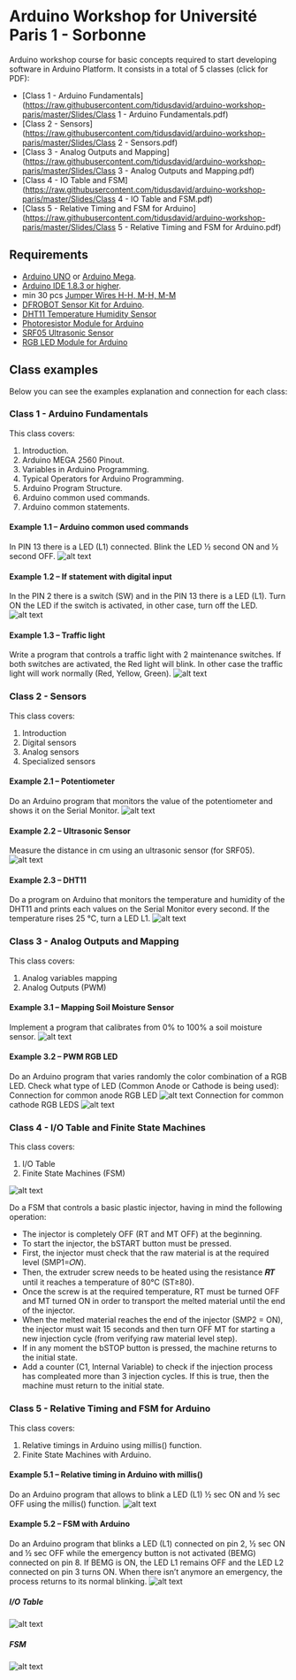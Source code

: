 # Arduino Workshop for Université Paris 1 -  Sorbonne
Arduino workshop course for basic concepts required to start developing software in Arduino Platform. It consists in a total of 5 classes (click for PDF):

* [Class 1 - Arduino Fundamentals](https://raw.githubusercontent.com/tidusdavid/arduino-workshop-paris/master/Slides/Class 1 - Arduino Fundamentals.pdf)
* [Class 2 - Sensors](https://raw.githubusercontent.com/tidusdavid/arduino-workshop-paris/master/Slides/Class 2 - Sensors.pdf)
* [Class 3 - Analog Outputs and Mapping](https://raw.githubusercontent.com/tidusdavid/arduino-workshop-paris/master/Slides/Class 3 - Analog Outputs and Mapping.pdf)
* [Class 4 - IO Table and FSM](https://raw.githubusercontent.com/tidusdavid/arduino-workshop-paris/master/Slides/Class 4 - IO Table and FSM.pdf)
* [Class 5 - Relative Timing and FSM for Arduino](https://raw.githubusercontent.com/tidusdavid/arduino-workshop-paris/master/Slides/Class 5 - Relative Timing and FSM for Arduino.pdf)

## Requirements
* [Arduino UNO](http://www.arduino.org/products/boards/arduino-uno) or [Arduino Mega](https://www.arduino.cc/en/Main/arduinoBoardMega).
* [Arduino IDE 1.8.3 or higher](https://www.arduino.cc/en/Main/Software).
* min 30 pcs [Jumper Wires H-H, M-H, M-M](https://www.amazon.com/Elegoo-120pcs-Multicolored-Breadboard-arduino/dp/B01EV70C78/ref=pd_bxgy_147_img_3?_encoding=UTF8&pd_rd_i=B01EV70C78&pd_rd_r=8R86GV0FSJYYR6FNNXK2&pd_rd_w=nM5v2&pd_rd_wg=mHeIO&psc=1&refRID=8R86GV0FSJYYR6FNNXK2)
* [DFROBOT Sensor Kit for Arduino](https://www.dfrobot.com/product-725.html).
* [DHT11 Temperature Humidity Sensor](https://www.dfrobot.com/product-174.html)
* [Photoresistor Module for Arduino](https://www.amazon.com/MagiDeal-Keyestudio-Photocell-Photosensitive-Photoresistor/dp/B01J3J5PJE/ref=sr_1_36?s=industrial&ie=UTF8&qid=1515507748&sr=1-36&keywords=Photoresistor+Sensor)
* [SRF05 Ultrasonic Sensor](https://www.dfrobot.com/product-333.html)
* [RGB LED Module for Arduino](https://www.amazon.com/Module-5050-Tri-Colour-Color-Arduino/dp/B0751JTQFY/ref=sr_1_36?ie=UTF8&qid=1515681264&sr=8-36&keywords=RGB+SMD+Board)

## Class examples
Below you can see the examples explanation and connection for each class:

### Class 1 - Arduino Fundamentals
This class covers:
1. Introduction.
2. Arduino MEGA 2560 Pinout.
3. Variables in Arduino Programming.
4. Typical Operators for Arduino Programming.
5. Arduino Program Structure.
6. Arduino common used commands.
7. Arduino common statements.

#### Example 1.1 – Arduino common used commands
In PIN 13 there is a LED (L1) connected. Blink the LED ½ second ON and ½ second OFF.
![alt text](https://raw.githubusercontent.com/tidusdavid/arduino-workshop-paris/master/Resources/E11-Blink.png)

#### Example 1.2 – If statement with digital input
In the PIN 2 there is a switch (SW) and in the PIN 13 there is a LED (L1). Turn ON the LED if the switch is activated, in other case, turn off the LED.
![alt text](https://raw.githubusercontent.com/tidusdavid/arduino-workshop-paris/master/Resources/E12-LEDSW.png)

#### Example 1.3 – Traffic light
Write a program that controls a traffic light with 2 maintenance switches. If both switches are activated, the Red light will blink. In other case the traffic light will work normally (Red, Yellow, Green).
![alt text](https://raw.githubusercontent.com/tidusdavid/arduino-workshop-paris/master/Resources/E13-TrafficLight.png)

### Class 2 - Sensors
This class covers:
1. Introduction
2. Digital sensors
3. Analog sensors
4. Specialized sensors

#### Example 2.1 – Potentiometer
Do an Arduino program that monitors the value of the potentiometer and shows it on the Serial Monitor.
![alt text](https://raw.githubusercontent.com/tidusdavid/arduino-workshop-paris/master/Resources/E21-Potentiometer.png)

#### Example 2.2 – Ultrasonic Sensor
Measure the distance in cm using an ultrasonic sensor (for SRF05).
![alt text](https://raw.githubusercontent.com/tidusdavid/arduino-workshop-paris/master/Resources/E22-Ultrasonic.png)

#### Example 2.3 – DHT11
Do  a program on Arduino that monitors the temperature and humidity of the DHT11 and prints each values on the Serial Monitor every second. If the temperature rises 25 °C, turn a LED L1.
![alt text](https://raw.githubusercontent.com/tidusdavid/arduino-workshop-paris/master/Resources/E23-DHT11.png)

### Class 3 - Analog Outputs and Mapping
This class covers:
1. Analog variables mapping
2. Analog Outputs (PWM)

#### Example 3.1 – Mapping Soil Moisture Sensor
Implement a program that calibrates from 0% to 100% a soil moisture sensor.
![alt text](https://raw.githubusercontent.com/tidusdavid/arduino-workshop-paris/master/Resources/E31-SoilMoisture.png)

#### Example 3.2 – PWM RGB LED
Do an Arduino program that varies randomly the color combination of a RGB LED. Check what type of LED (Common Anode or Cathode is being used):
Connection for common anode RGB LED
![alt text](https://raw.githubusercontent.com/tidusdavid/arduino-workshop-paris/master/Resources/E32-PWMRGB_CA.png)
Connection for common cathode RGB LEDS
![alt text](https://raw.githubusercontent.com/tidusdavid/arduino-workshop-paris/master/Resources/E32-PWMRGB_CC.png)

### Class 4 - I/O Table and Finite State Machines
This class covers:
1. I/O Table
2. Finite State Machines (FSM)

![alt text](https://raw.githubusercontent.com/tidusdavid/arduino-workshop-paris/master/Resources/E42-AdvancedFSM.png)

Do a FSM that controls a basic plastic injector, having in mind the following operation:
* The injector is completely OFF (RT and MT OFF) at the beginning.
* To start the injector, the bSTART button must be pressed.
* First, the injector must check that the raw material is at the required level (SMP1=𝑂𝑁).
* Then, the extruder screw needs to be heated using the resistance 𝑹𝑻 until it reaches a temperature of 80°C (ST≥80).
* Once the screw is at the required temperature, RT must be turned OFF and MT turned ON in order to transport the melted material until the end of the injector.
* When the melted material reaches the end of the injector (SMP2 = ON), the injector must wait 15 seconds and then turn OFF MT for starting a new injection cycle (from verifying raw material level step).
* If in any moment the bSTOP button is pressed, the machine returns to the initial state.
* Add a counter (C1, Internal Variable) to check if the injection process has compleated more than 3 injection cycles. If this is true, then the machine must return to the initial state.

### Class 5 - Relative Timing and FSM for Arduino
This class covers:
1. Relative timings in Arduino using millis() function.
2. Finite State Machines with Arduino.

#### Example 5.1 – Relative timing in Arduino with millis()
Do an Arduino program that allows to blink a LED (L1) ½ sec ON and ½ sec OFF using the millis() function.
![alt text](https://raw.githubusercontent.com/tidusdavid/arduino-workshop-paris/master/Resources/E51-BlinkMillis.png)

#### Example 5.2 – FSM with Arduino
Do an Arduino program that blinks a LED (L1) connected on pin 2, ½ sec ON and ½ sec OFF while the emergency button is not activated (BEMG) connected on pin 8. If BEMG is ON, the LED L1 remains OFF and the LED L2 connected on pin 3 turns ON. When there isn’t anymore an emergency, the process returns to its normal blinking.
![alt text](https://raw.githubusercontent.com/tidusdavid/arduino-workshop-paris/master/Resources/E52-BlinkFSM.png)
##### I/O Table
![alt text](https://raw.githubusercontent.com/tidusdavid/arduino-workshop-paris/master/Resources/E52-BlinkFSMSol1.png)

##### FSM
![alt text](https://raw.githubusercontent.com/tidusdavid/arduino-workshop-paris/master/Resources/E52-BlinkFSMSol2.png)
